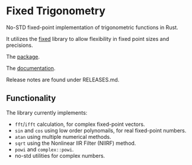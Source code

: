 # Fixed Trigonometry

No-STD fixed-point implementation of trigonometric functions in Rust.

It utilizes the [fixed](https://crates.io/crates/fixed) library to allow flexibility in fixed point sizes and precisions.

The [package](https://crates.io/crates/fixed_trigonometry).

The [documentation](https://docs.rs/fixed_trigonometry/).

Release notes are found under RELEASES.md.

## Functionality

The library currently implements:

- `fft`/`ifft` calculation, for complex fixed-point vectors.
- `sin` and `cos` using low order polynomails, for real fixed-point numbers.
- `atan` using multiple numerical methods.
- `sqrt` using the Nonlinear IIR Filter (NIIRF) method.
- `powi` and `complex::powi`.
- no-std utilities for complex numbers.
